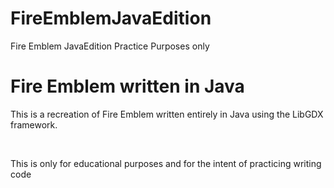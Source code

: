 # FireEmblemJavaEdition
Fire Emblem JavaEdition Practice Purposes only

<h1> Fire Emblem written in Java </h1>
<p> This is a recreation of Fire Emblem written entirely in Java using the LibGDX framework.</p>
<br />
<p> This is only for educational purposes and for the intent of practicing writing code </p>
